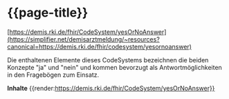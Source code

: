 # {{page-title}} 
[https://demis.rki.de/fhir/CodeSystem/yesOrNoAnswer](https://simplifier.net/demisarztmeldung/~resources?canonical=https://demis.rki.de/fhir/codesystem/yesornoanswer) 

Die enthaltenen Elemente dieses CodeSystems bezeichnen die beiden Konzepte "ja" und "nein" und kommen bevorzugt als Antwortmöglichkeiten in den Fragebögen zum Einsatz.

**Inhalte**
{{render:https://demis.rki.de/fhir/CodeSystem/yesOrNoAnswer}}